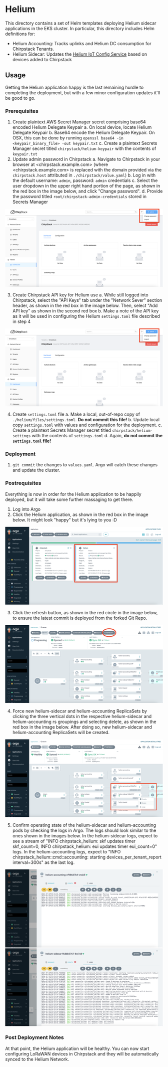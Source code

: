 # Helium

This directory contains a set of Helm templates deploying Helium sidecar applications in the EKS cluster. In particular, this directory includes Helm definitions for:

- Helium Accounting: Tracks uplinks and Helium DC consumption for Chirpstack Tenants.
- Helium Sidecar: Updates the [Helium IoT Config Service](https://docs.helium.com/iot/run-an-lns#high-level-architecture) based on devices added to Chirpstack

## Usage

Getting the Helium application happy is the last remaining hurdle to completing the deployment, but with a few minor configuration updates it'll be good to go.

### Prerequisites

1. Create plaintext AWS Secret Manager secret comprising base64 encoded Helium Delegate Keypair
  a. On local device, locate Helium Delegate Keypair
  b. Base64 encode the Helium Delegate Keypair. On OSX, this can be done by running `openssl base64 -in <keypair_binary_file> -out keypair.txt`
  c. Create a plaintext Secrets Manager secret titled `chirpstack/helium-keypair` with the contents of `keypair.txt`
2. Update admin password in Chirpstack
  a. Navigate to Chirpstack in your browser at <chirpstack.example.com> (where <chirpstack.example.com> is replaced with the domain provided via the `chirpstack.host` attributed in `./chirpstack/value.yaml`)
  b. Log in with the default username: `admin`, password: `admin` credentials
  c. Select the user dropdown in the upper right hand portion of the page, as shown in the red box in the image below, and click "Change password".
  d. Provide the password titled `root/chirpstack-admin-credentials` stored in Secrets Manager

![Chirpstack Change Password](../static/chirpstack-1.png)

3. Create Chirpstack API key for Helium use
  a. While still logged into Chirpstack, select the "API Keys" tab under the "Network Sever" section header, as shown in the red box in the image below. Then, select "Add API key" as shown in the second red box
  b. Make a note of the API key as it will be used in configuring the Helium `settings.toml` file described in step 4

![Chirpstack Create API Key](../static/chirpstack-1.png)

4. Create `settings.toml` file
  a. Make a local, out-of-repo copy of `./helium/files/settings.toml`.  **Do not commit this file!**
  b. Update local copy `settings.toml` with values and configuration for the deployment.
  c. Create a plaintext Secrets Manager secret titled `chirpstack/helium-settings` with the contents of `settings.toml`
  d. Again, **do not commit the `settings.toml` file!**

### Deployment

1. `git commit` the changes to `values.yaml`. Argo will catch these changes and update the cluster.

### Postrequisites

Everything is now in order for the Helium application to be happily deployed, but it will take some further massaging to get there.

1. Log into Argo
2. Click the Helium application, as shown in the red box in the image below. It might look "happy" but it's lying to you :D

![Argo Dashboard Helium](../static/argo-4.png)

3. Click the refresh button, as shown in the red circle in the image below, to ensure the latest commit is deployed from the forked Git Repo.

![Argo Refresh Helium](../static/argo-5.png)

4. Force new helium-sidecar and helium-accounting ReplicaSets by clicking the three vertical dots in the respective helium-sidecar and helium-accounting rs groupings and selecting delete, as shown in the red box in the image below. After doing so, new helium-sidecar and helium-accounting ReplicaSets will be created.

![Argo Delete Helium ReplicaSets](../static/argo-6.png)

5. Confirm operating state of the helium-sidecar and helium-accounting pods by checking the logs in Argo. The logs should look similar to the ones shown in the images below. In the helium-sidecar logs, expect to see a stream of "INFO chirpstack_helium: skf updates timer skf_count=0, INFO chirpstack_helium: eui updates timer eui_count=0" logs. In the helium-accounting logs, expect to "INFO chirpstack_helium::cmd::accounting: starting devices_per_tenant_report interval=300s" as the last log.

![Argo Helium Accounting Logs](../static/argo-7.png)
![Argo Helium Sidecar Logs](../static/argo-8.png)

### Post Deployment Notes

At that point, the Helium application will be healthy. You can now start configuring LoRaWAN devices in Chirpstack and they will be automatically synced to the Helium Network.

